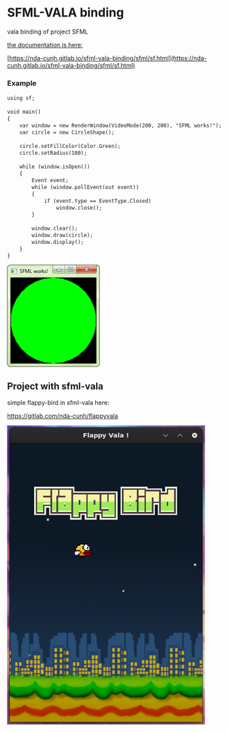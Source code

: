 # SFML-VALA binding

vala binding of project SFML

[the documentation is here:](https://nda-cunh.gitlab.io/sfml-vala-binding/sfml/sf.html)

[https://nda-cunh.gitlab.io/sfml-vala-binding/sfml/sf.html](https://nda-cunh.gitlab.io/sfml-vala-binding/sfml/sf.html)

### Example

```vala
using sf;

void main()
{
	var window = new RenderWindow(VideoMode(200, 200), "SFML works!");
	var circle = new CircleShape();

	circle.setFillColor(Color.Green);
	circle.setRadius(100);

	while (window.isOpen())
	{
		Event event;
		while (window.pollEvent(out event))
		{
			if (event.type == EventType.Closed)
				window.close();
		}

		window.clear();
		window.draw(circle);
		window.display();
	}
}
```

<img src="readme/sfml.png">

## Project with sfml-vala

simple flappy-bird in sfml-vala here:

https://gitlab.com/nda-cunh/flappyvala

<img src="readme/flappy.png">
